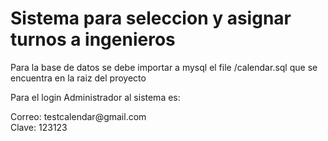 
<h1>Sistema para seleccion y asignar turnos a ingenieros</h1>

<p>Para la base de datos se debe importar a mysql el file /calendar.sql que se encuentra en la raiz del proyecto</p>

<p>Para el login Administrador al sistema es: </p>
<p>
    Correo: testcalendar@gmail.com <br>
    Clave: 123123
</p>
